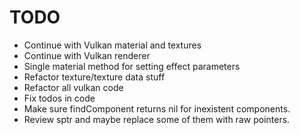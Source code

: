 # TODO
* Continue with Vulkan material and textures
* Continue with Vulkan renderer
* Single material method for setting effect parameters
* Refactor texture/texture data stuff
* Refactor all vulkan code
* Fix todos in code
* Make sure findComponent returns nil for inexistent components.
* Review sptr and maybe replace some of them with raw pointers.